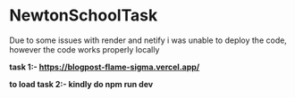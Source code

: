 # NewtonSchoolTask

Due to some issues with render and netify i was unable to deploy the code, however the code works properly locally

**task 1:- https://blogpost-flame-sigma.vercel.app/**

**to load task 2:- kindly do npm run dev**
